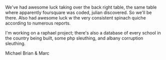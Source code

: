 We've had awesome luck taking over the back right table, the same table where apparently foursquare was coded, julian discovered. So we'll be there. Also had awesome luck w the very consistent spinach quiche according to numerous reports.

I'm working on a raphael project; there's also a database of every school in the country being built, some php sleuthing, and albany corruption sleuthing. 


Michael Brian & Marc